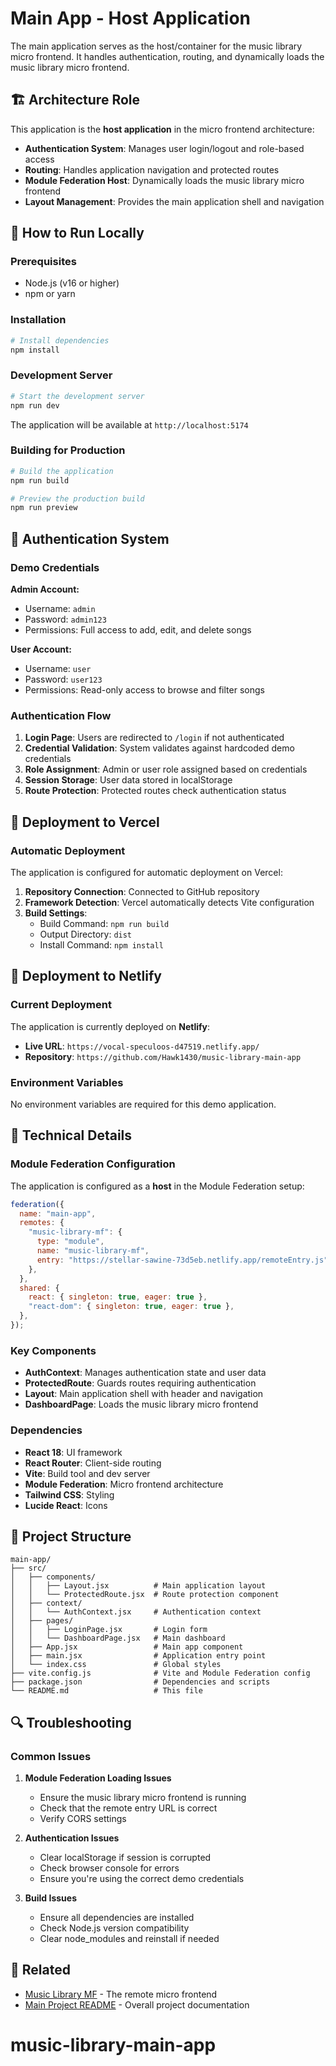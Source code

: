# Main App - Host Application

The main application serves as the host/container for the music library micro frontend. It handles authentication, routing, and dynamically loads the music library micro frontend.

## 🏗️ Architecture Role

This application is the **host application** in the micro frontend architecture:

- **Authentication System**: Manages user login/logout and role-based access
- **Routing**: Handles application navigation and protected routes
- **Module Federation Host**: Dynamically loads the music library micro frontend
- **Layout Management**: Provides the main application shell and navigation

## 🚀 How to Run Locally

### Prerequisites

- Node.js (v16 or higher)
- npm or yarn

### Installation

```bash
# Install dependencies
npm install
```

### Development Server

```bash
# Start the development server
npm run dev
```

The application will be available at `http://localhost:5174`

### Building for Production

```bash
# Build the application
npm run build

# Preview the production build
npm run preview
```

## 🔐 Authentication System

### Demo Credentials

**Admin Account:**

- Username: `admin`
- Password: `admin123`
- Permissions: Full access to add, edit, and delete songs

**User Account:**

- Username: `user`
- Password: `user123`
- Permissions: Read-only access to browse and filter songs

### Authentication Flow

1. **Login Page**: Users are redirected to `/login` if not authenticated
2. **Credential Validation**: System validates against hardcoded demo credentials
3. **Role Assignment**: Admin or user role assigned based on credentials
4. **Session Storage**: User data stored in localStorage
5. **Route Protection**: Protected routes check authentication status

## 🚀 Deployment to Vercel

### Automatic Deployment

The application is configured for automatic deployment on Vercel:

1. **Repository Connection**: Connected to GitHub repository
2. **Framework Detection**: Vercel automatically detects Vite configuration
3. **Build Settings**:
   - Build Command: `npm run build`
   - Output Directory: `dist`
   - Install Command: `npm install`

## 🚀 Deployment to Netlify

### Current Deployment

The application is currently deployed on **Netlify**:

- **Live URL**: `https://vocal-speculoos-d47519.netlify.app/`
- **Repository**: `https://github.com/Hawk1430/music-library-main-app`

### Environment Variables

No environment variables are required for this demo application.

## 🔧 Technical Details

### Module Federation Configuration

The application is configured as a **host** in the Module Federation setup:

```javascript
federation({
  name: "main-app",
  remotes: {
    "music-library-mf": {
      type: "module",
      name: "music-library-mf",
      entry: "https://stellar-sawine-73d5eb.netlify.app/remoteEntry.js",
    },
  },
  shared: {
    react: { singleton: true, eager: true },
    "react-dom": { singleton: true, eager: true },
  },
});
```

### Key Components

- **AuthContext**: Manages authentication state and user data
- **ProtectedRoute**: Guards routes requiring authentication
- **Layout**: Main application shell with header and navigation
- **DashboardPage**: Loads the music library micro frontend

### Dependencies

- **React 18**: UI framework
- **React Router**: Client-side routing
- **Vite**: Build tool and dev server
- **Module Federation**: Micro frontend architecture
- **Tailwind CSS**: Styling
- **Lucide React**: Icons

## 📁 Project Structure

```
main-app/
├── src/
│   ├── components/
│   │   ├── Layout.jsx          # Main application layout
│   │   └── ProtectedRoute.jsx  # Route protection component
│   ├── context/
│   │   └── AuthContext.jsx     # Authentication context
│   ├── pages/
│   │   ├── LoginPage.jsx       # Login form
│   │   └── DashboardPage.jsx   # Main dashboard
│   ├── App.jsx                 # Main app component
│   ├── main.jsx                # Application entry point
│   └── index.css               # Global styles
├── vite.config.js              # Vite and Module Federation config
├── package.json                # Dependencies and scripts
└── README.md                   # This file
```

## 🔍 Troubleshooting

### Common Issues

1. **Module Federation Loading Issues**

   - Ensure the music library micro frontend is running
   - Check that the remote entry URL is correct
   - Verify CORS settings

2. **Authentication Issues**

   - Clear localStorage if session is corrupted
   - Check browser console for errors
   - Ensure you're using the correct demo credentials

3. **Build Issues**
   - Ensure all dependencies are installed
   - Check Node.js version compatibility
   - Clear node_modules and reinstall if needed

## 🔗 Related

- [Music Library MF](./../music-library-mf/README.md) - The remote micro frontend
- [Main Project README](./../README.md) - Overall project documentation
# music-library-main-app
